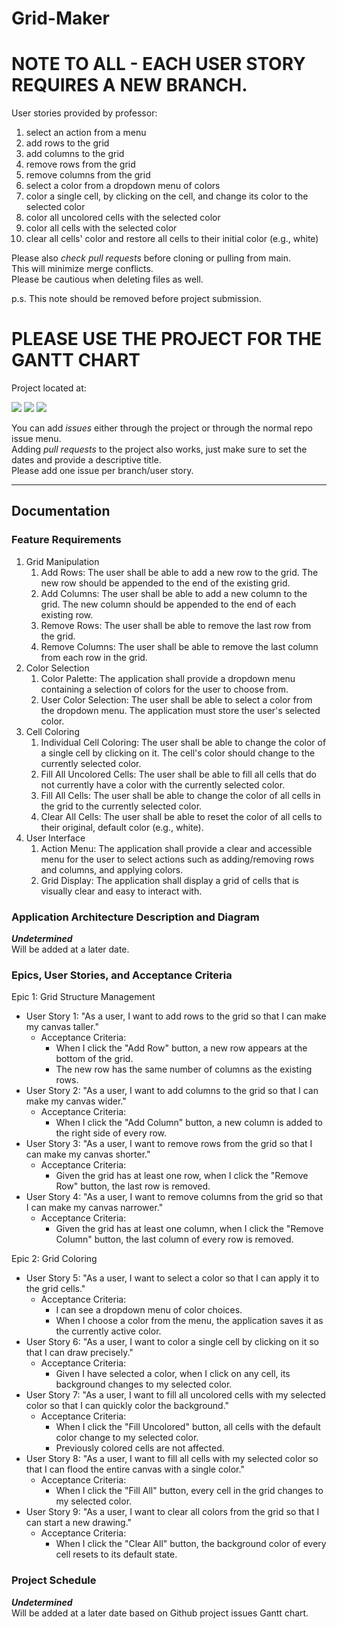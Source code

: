 # Grid-Maker

# NOTE TO ALL - EACH USER STORY REQUIRES A NEW BRANCH.
User stories provided by professor:
1. select an action from a menu
2. add rows to the grid
3. add columns to the grid
4. remove rows from the grid
5. remove columns from the grid
6. select a color from a dropdown menu of colors
7. color a single cell, by clicking on the cell, and change its color to the selected color
8. color all uncolored cells with the selected color
9. color all cells with the selected color
10. clear all cells' color and restore all cells to their initial color (e.g., white)

Please also *check pull requests* before cloning or pulling from main.<br>
This will minimize merge conflicts.<br>
Please be cautious when deleting files as well.

p.s. This note should be removed before project submission.

# PLEASE USE THE PROJECT FOR THE GANTT CHART
Project located at:

![](https://github.com/user-attachments/assets/2d77e6d2-d7fa-4d7e-913c-0b6adba451f3)
![](https://github.com/user-attachments/assets/80d51ce8-aee9-490e-b74e-5aa75bd48a97)
![](https://github.com/user-attachments/assets/7f6d2810-8a38-42a9-9616-3ed793e36a6d)

You can add *issues* either through the project or through the normal repo issue menu.<br>
Adding *pull requests* to the project also works, just make sure to set the dates and provide a descriptive title.<br>
Please add one issue per branch/user story.<br>
***

## Documentation
### Feature Requirements
1. Grid Manipulation
    1. Add Rows: The user shall be able to add a new row to the grid. The new row should be appended to the end of the existing grid.
    2. Add Columns: The user shall be able to add a new column to the grid. The new column should be appended to the end of each existing row.
    3. Remove Rows: The user shall be able to remove the last row from the grid.
    4. Remove Columns: The user shall be able to remove the last column from each row in the grid.
2. Color Selection
    1. Color Palette: The application shall provide a dropdown menu containing a selection of colors for the user to choose from.
    2. User Color Selection: The user shall be able to select a color from the dropdown menu. The application must store the user's selected color.
3. Cell Coloring
    1. Individual Cell Coloring: The user shall be able to change the color of a single cell by clicking on it. The cell's color should change to the currently selected color.
    2. Fill All Uncolored Cells: The user shall be able to fill all cells that do not currently have a color with the currently selected color.
    3. Fill All Cells: The user shall be able to change the color of all cells in the grid to the currently selected color.
    4. Clear All Cells: The user shall be able to reset the color of all cells to their original, default color (e.g., white).
4. User Interface
    1. Action Menu: The application shall provide a clear and accessible menu for the user to select actions such as adding/removing rows and columns, and applying colors.
    2. Grid Display: The application shall display a grid of cells that is visually clear and easy to interact with.

### Application Architecture Description and Diagram
***Undetermined***<br>
Will be added at a later date.

### Epics, User Stories, and Acceptance Criteria
Epic 1: Grid Structure Management
- User Story 1: "As a user, I want to add rows to the grid so that I can make my canvas taller."
    - Acceptance Criteria:
        - When I click the "Add Row" button, a new row appears at the bottom of the grid.
        - The new row has the same number of columns as the existing rows.
- User Story 2: "As a user, I want to add columns to the grid so that I can make my canvas wider."
    - Acceptance Criteria:
        - When I click the "Add Column" button, a new column is added to the right side of every row.
- User Story 3: "As a user, I want to remove rows from the grid so that I can make my canvas shorter."
    - Acceptance Criteria:
        - Given the grid has at least one row, when I click the "Remove Row" button, the last row is removed.
- User Story 4: "As a user, I want to remove columns from the grid so that I can make my canvas narrower."
    - Acceptance Criteria:
        - Given the grid has at least one column, when I click the "Remove Column" button, the last column of every row is removed.

Epic 2: Grid Coloring
- User Story 5: "As a user, I want to select a color so that I can apply it to the grid cells."
    - Acceptance Criteria:
        - I can see a dropdown menu of color choices.
        - When I choose a color from the menu, the application saves it as the currently active color.
- User Story 6: "As a user, I want to color a single cell by clicking on it so that I can draw precisely."
    - Acceptance Criteria:
        - Given I have selected a color, when I click on any cell, its background changes to my selected color.
- User Story 7: "As a user, I want to fill all uncolored cells with my selected color so that I can quickly color the background."
    - Acceptance Criteria:
        - When I click the "Fill Uncolored" button, all cells with the default color change to my selected color.
        - Previously colored cells are not affected.
- User Story 8: "As a user, I want to fill all cells with my selected color so that I can flood the entire canvas with a single color."
    - Acceptance Criteria:
        - When I click the "Fill All" button, every cell in the grid changes to my selected color.
- User Story 9: "As a user, I want to clear all colors from the grid so that I can start a new drawing."
    - Acceptance Criteria:
        - When I click the "Clear All" button, the background color of every cell resets to its default state.

### Project Schedule
***Undetermined***<br>
Will be added at a later date based on Github project issues Gantt chart.

